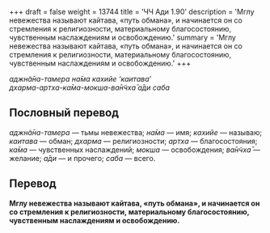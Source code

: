 +++
draft = false
weight = 13744
title = 'ЧЧ Ади 1.90'
description = 'Мглу невежества называют кайтава, «путь обмана», и начинается он со стремления к религиозности, материальному благосостоянию, чувственным наслаждениям и освобождению.'
summary = 'Мглу невежества называют кайтава, «путь обмана», и начинается он со стремления к религиозности, материальному благосостоянию, чувственным наслаждениям и освобождению.'
+++

_аджн̃а̄на-тамера на̄ма кахийе ‘каитава’  
дхарма-артха-ка̄ма-мокша-ва̄н̃чха̄ а̄ди саба_

## Пословный перевод

_аджн̃а̄на_\-_тамера_ — тьмы невежества; _на̄ма_ — имя; _кахийе_ — называю; _каитава_ — обман; _дхарма_ — религиозности; _артха_ — благосостояния; _ка̄ма_ — чувственных наслаждений; _мокша_ — освобождения; _ва̄н̃чха̄_ — желание; _а̄ди_ — и прочего; _саба_ — всего.

## Перевод

**Мглу невежества называют кайтава, «путь обмана», и начинается он со стремления к религиозности, материальному благосостоянию, чувственным наслаждениям и освобождению.**
